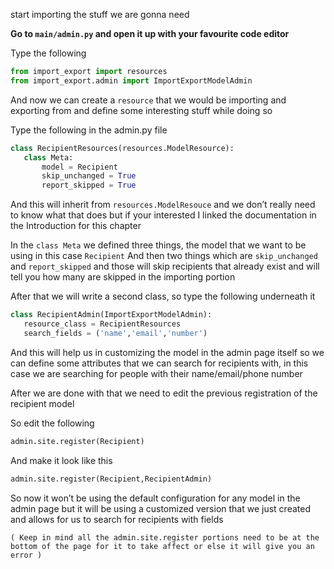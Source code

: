 start importing the stuff we are gonna need

**Go to `main/admin.py` and open it up with your favourite code editor**

Type the following

```python
from import_export import resources
from import_export.admin import ImportExportModelAdmin
```

And now we can create a `resource` that we would be importing and exporting from and define some interesting stuff while doing so

Type the following in the admin.py file

```python
class RecipientResources(resources.ModelResource):
   class Meta:
       model = Recipient
       skip_unchanged = True
       report_skipped = True
```

And this will inherit from `resources.ModelResouce` and we don’t really need to know what that does but if your interested I linked the documentation in the Introduction for this chapter

In the `class Meta` we defined three things, the model that we want to be using in this case `Recipient`
And then two things which are `skip_unchanged` and `report_skipped` and those will skip recipients that already exist and will tell you how many are skipped in the importing portion

After that we will write a second class, so type the following underneath it

```python
class RecipientAdmin(ImportExportModelAdmin):
   resource_class = RecipientResources
   search_fields = ('name','email','number')
```

And this will help us in customizing the model in the admin page itself so we can define some attributes that we can search for recipients with, in this case we are searching for people with their name/email/phone number

After we are done with that we need to edit the previous registration of the recipient model

So edit the following

```python
admin.site.register(Recipient)
```

And make it look like this

```python
admin.site.register(Recipient,RecipientAdmin)
```

So now it won’t be using the default configuration for any model in the admin page but it will be using a customized version that we just created and allows for us to search for recipients with fields

`( Keep in mind all the admin.site.register portions need to be at the bottom of the page for it to take affect or else it will give you an error )`
